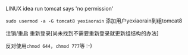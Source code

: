 LINUX idea run tomcat says 'no permission'

`sudo usermod -a -G tomcat8 yexiaorain` 添加用户yexiaorain到组tomcat8

注销/重启 重新登录[尚未找到不需要重新登录就更新组结构的办法]

反对使用`chmod 644`，`chmod 777`等 :-)
